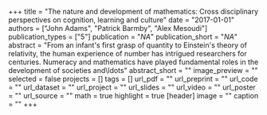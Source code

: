 +++
title = "The nature and development of mathematics: Cross disciplinary perspectives on cognition, learning and culture"
date = "2017-01-01"
authors = ["John Adams", "Patrick Barmby", "Alex Mesoudi"]
publication_types = ["5"]
publication = "_NA_"
publication_short = "_NA_"
abstract = "From an infant's first grasp of quantity to Einstein's theory of relativity, the human experience of number has intrigued researchers for centuries. Numeracy and mathematics have played fundamental roles in the development of societies and\ldots"
abstract_short = ""
image_preview = ""
selected = false
projects = []
tags = []
url_pdf = ""
url_preprint = ""
url_code = ""
url_dataset = ""
url_project = ""
url_slides = ""
url_video = ""
url_poster = ""
url_source = ""
math = true
highlight = true
[header]
image = ""
caption = ""
+++
